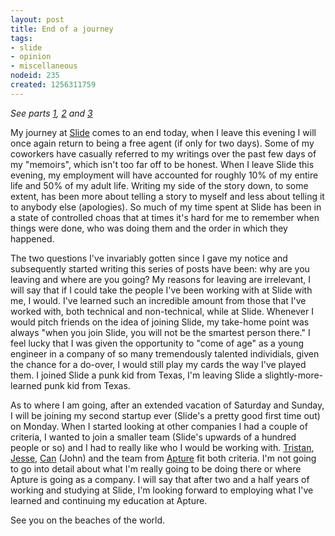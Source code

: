 ```yaml
--- 
layout: post
title: End of a journey
tags: 
- slide
- opinion
- miscellaneous
nodeid: 235
created: 1256311759
---
```

*See parts [1](http://unethicalblogger.com/posts/2009/10/my_journey_slide_part_1), [2](http://unethicalblogger.com/posts/2009/10/my_journey_slide_part_2) and [3](http://unethicalblogger.com/posts/2009/10/my_journey_slide_part_2)*


My journey at <a id="aptureLink_AFX5uK9A2m" href="http://twitter.com/slideinc">Slide</a> comes to an end today, when I leave this evening
I will once again return to being a free agent (if only for two days). 
Some of my coworkers have casually referred to my writings over the 
past few days of my "memoirs", which isn't too far off to be honest.
When I leave Slide this evening, my employment will have accounted 
for roughly 10% of my entire life and 50% of my adult life. Writing 
my side of the story down, to some extent, has been more about telling 
a story to myself and less about telling it to anybody else (apologies).
So much of my time spent at Slide has been in a state of controlled 
choas that at times it's hard for me to remember when things were done,
who was doing them and the order in which they happened.


The two questions I've invariably gotten since I gave my notice and 
subsequently started writing this series of posts have been: 
why are you leaving and where are you going? My reasons for leaving 
are irrelevant, I will say that if I could take the people I've been working 
with at Slide with me, I would. I've learned such an incredible amount
from those that I've worked with, both technical and non-technical, while
at Slide. Whenever I would pitch friends on the idea of joining Slide, my 
take-home point was always "when you join Slide, you will not be the 
smartest person there." I feel lucky that I was given the opportunity to 
"come of age" as a young engineer in a company of so many tremendously talented
individials, given the chance for a do-over, I would still play my cards the 
way I've played them. I joined Slide a punk kid from Texas, I'm leaving 
Slide a slightly-more-learned punk kid from Texas.

As to where I am going, after an extended vacation of Saturday and Sunday, 
I will be joining my second startup ever (Slide's a pretty good 
first time out) on Monday. When I started looking at other companies I had a couple 
of criteria, I wanted to join a smaller team (Slide's upwards of a hundred people
or so) and I had to really like who I would be working with. <a id="aptureLink_mYybewEzku" href="http://twitter.com/tristanharris">Tristan</a>, <a id="aptureLink_Hoou8TMc1I" href="http://www.linkedin.com/pub/2/87B/3B5">Jesse</a>, <a id="aptureLink_ihO2we1IkW" href="http://twitter.com/cansar">Can</a> (John)
and the team from <a id="aptureLink_msqObwpdC5" href="http://twitter.com/apture">Apture</a> fit both criteria. I'm not going to go into detail 
about what I'm really going to be doing there or where Apture is going as a 
company. I will say that after two and a half years of working and studying 
at Slide, I'm looking forward to employing what I've learned and continuing 
my education at Apture.


See you on the beaches of the world.
<!--break-->

